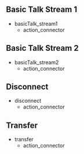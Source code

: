 ## Basic Talk Stream 1
* basicTalk_stream1 
  - action_connector

## Basic Talk Stream 2
* basicTalk_stream2
  - action_connector

## Disconnect
* disconnect
  - action_connector

## Transfer
* transfer
  - action_connector





